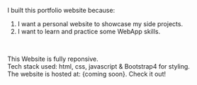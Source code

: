 

I built this portfolio website because: <br/>
1) I want a personal website to showcase my side projects. <br/>
2) I want to learn and practice some WebApp skills. <br/>
<br/>

This Website is fully reponsive.<br/>
Tech stack used: html, css, javascript & Bootstrap4 for styling. <br/>
The website is hosted at: {coming soon}. Check it out! <br/>
